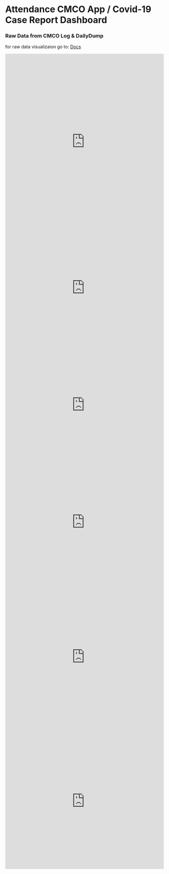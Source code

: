 

# Attendance CMCO App / Covid-19 Case Report Dashboard


### Raw Data from CMCO Log & DailyDump

for raw data visualizaion go to: [Docs](https://docs.google.com/spreadsheets/d/1YdT-UYALBK4OqwkMlhtYI-Zs1VaHqGhprMnD53GJDMc/edit?usp=sharing)

<iframe width="100%" height="555" seamless frameborder="0" scrolling="no" src="https://docs.google.com/spreadsheets/d/e/2PACX-1vScj8jXkOx8Z947HtpIum5BN6xc85gCR5_yhc-lhNuD9zXhhkcMyoPUXKxebU4iCqlqFE8VD1eMeoCZ/pubchart?oid=132838549&amp;format=interactive"></iframe>

<iframe width="100%" height="371" seamless frameborder="0" scrolling="no" src="https://docs.google.com/spreadsheets/d/e/2PACX-1vScj8jXkOx8Z947HtpIum5BN6xc85gCR5_yhc-lhNuD9zXhhkcMyoPUXKxebU4iCqlqFE8VD1eMeoCZ/pubchart?oid=1713510899&amp;format=interactive"></iframe>

<iframe width="100%" height="371" seamless frameborder="0" scrolling="no" src="https://docs.google.com/spreadsheets/d/e/2PACX-1vScj8jXkOx8Z947HtpIum5BN6xc85gCR5_yhc-lhNuD9zXhhkcMyoPUXKxebU4iCqlqFE8VD1eMeoCZ/pubchart?oid=243226036&amp;format=interactive"></iframe>

<iframe width="100%" height="371" seamless frameborder="0" scrolling="no" src="https://docs.google.com/spreadsheets/d/e/2PACX-1vScj8jXkOx8Z947HtpIum5BN6xc85gCR5_yhc-lhNuD9zXhhkcMyoPUXKxebU4iCqlqFE8VD1eMeoCZ/pubchart?oid=127148230&amp;format=interactive"></iframe>

<iframe width="100%" height="483" seamless frameborder="0" scrolling="no" src="https://docs.google.com/spreadsheets/d/e/2PACX-1vScj8jXkOx8Z947HtpIum5BN6xc85gCR5_yhc-lhNuD9zXhhkcMyoPUXKxebU4iCqlqFE8VD1eMeoCZ/pubchart?oid=1027323556&amp;format=interactive"></iframe>

<iframe width="100%" height="431" seamless frameborder="0" scrolling="no" src="https://docs.google.com/spreadsheets/d/e/2PACX-1vScj8jXkOx8Z947HtpIum5BN6xc85gCR5_yhc-lhNuD9zXhhkcMyoPUXKxebU4iCqlqFE8VD1eMeoCZ/pubchart?oid=1630956774&amp;format=interactive"></iframe>